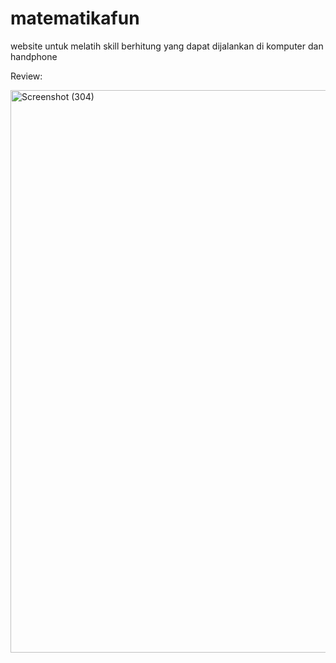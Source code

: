 # matematikafun
website untuk melatih skill berhitung yang dapat dijalankan di komputer dan handphone

Review:

<img width="1440" height="900" alt="Screenshot (304)" src="https://github.com/user-attachments/assets/e16d755f-3552-4136-9e1b-213e3cc73d31" />
